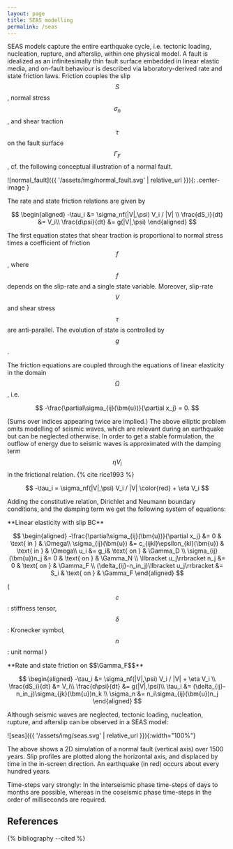 ```yaml
---
layout: page
title: SEAS modelling
permalink: /seas
---
```


SEAS models capture the entire earthquake cycle, i.e. tectonic loading, nucleation, rupture,
and afterslip, within one physical model.
A fault is idealized as an infinitesimally thin fault surface embedded in linear elastic media,
and on-fault behaviour is described via laboratory-derived rate and state friction laws.
Friction couples the slip $$S$$, normal stress $$\sigma_n$$, and shear
traction $$\tau$$ on the fault surface $$\Gamma_F$$, cf. the following conceptual
illustration of a normal fault.

![normal_fault]({{ '/assets/img/normal_fault.svg' | relative_url }}){: .center-image }

The rate and state friction relations are given by

$$
\begin{aligned}
    -\tau_i &= \sigma_nf(|V|,\psi) V_i / |V| \\
    \frac{dS_i}{dt} &= V_i\\
    \frac{d\psi}{dt} &= g(|V|,\psi)
\end{aligned}
$$

The first equation states that shear traction is proportional to normal stress times a coefficient
of friction $$f$$, where $$f$$ depends on the slip-rate and a single state variable.
Moreover, slip-rate $$V$$ and shear stress $$\tau$$ are anti-parallel.
The evolution of state is controlled by $$g$$.

The friction equations are coupled through the equations of linear elasticity in the domain
$$\Omega$$, i.e.

$$
    -\frac{\partial\sigma_{ij}(\bm{u})}{\partial x_j} = 0.
$$

(Sums over indices appearing twice are implied.)
The above elliptic problem omits modelling of seismic waves, which are relevant during an earthquake
but can be neglected otherwise.
In order to get a stable formulation, the outflow of energy due to seismic waves is approximated
with the damping term $$\eta V_i$$ in the frictional relation. {% cite rice1993 %}

$$
    -\tau_i = \sigma_nf(|V|,\psi) V_i / |V| \color{red} + \eta V_i
$$

Adding the constitutive relation, Dirichlet and Neumann boundary conditions, and the damping
term we get the following system of equations: 

<div class="columns_wrap">
<div class="column50" markdown="1">
**Linear elasticity with slip BC**

$$
\begin{aligned}
    -\frac{\partial\sigma_{ij}(\bm{u})}{\partial x_j} &= 0 & \text{ in } & \Omega\\
    \sigma_{ij}(\bm{u}) &= c_{ijkl}\epsilon_{kl}(\bm{u}) & \text{ in } & \Omega\\
    u_i &= g_i& \text{ on } & \Gamma_D \\
    \sigma_{ij}(\bm{u})n_j &= 0 & \text{ on } & \Gamma_N \\
    \llbracket u_j\rrbracket n_j &= 0 & \text{ on } & \Gamma_F \\
    (\delta_{ij}-n_in_j)\llbracket u_j\rrbracket &= S_i & \text{ on } & \Gamma_F
\end{aligned}
$$

($$c$$: stiffness tensor,
$$\delta$$: Kronecker symbol,
$$n$$: unit normal
)
</div>
<div class="column50" markdown="1">
**Rate and state friction on $$\Gamma_F$$**

$$
\begin{aligned}
    -\tau_i &= \sigma_nf(|V|,\psi) V_i / |V| + \eta V_i \\
    \frac{dS_i}{dt} &= V_i\\
    \frac{d\psi}{dt} &= g(|V|,\psi)\\
    \tau_i &= (\delta_{ij}-n_in_j)\sigma_{jk}(\bm{u})n_k \\
    \sigma_n &= n_i\sigma_{ij}(\bm{u})n_j
\end{aligned}
$$
</div>
</div>


Although seismic waves are neglected, tectonic loading, nucleation, rupture, and afterslip
can be observed in a SEAS model:

![seas]({{ '/assets/img/seas.svg' | relative_url }}){:width="100%"}

The above shows a 2D simulation of a normal fault (vertical axis) over 1500 years.
Slip profiles are plotted along the horizontal axis, and displaced by time in the
in-screen direction.
An earthquake (in red) occurs about every hundred years.

Time-steps vary strongly: In the interseismic phase time-steps of days to months are possible,
whereas in the coseismic phase time-steps in the order of milliseconds are required.


References
----------

{% bibliography --cited %}

